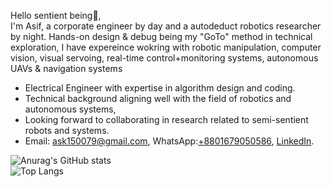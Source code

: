 Hello sentient being👋, <br>
I'm Asif, a corporate engineer by day and a autodeduct robotics researcher by night. Hands-on design & debug being my "GoTo" method in technical exploration, I have expereince wokring with robotic manipulation, computer vision, visual servoing, real-time control+monitoring systems, autonomous UAVs & navigation systems <br>
- Electrical Engineer with expertise in algorithm design and coding.
- Technical background aligning well with the field of robotics and autonomous systems,
- Looking forward to collaborating in research related to semi-sentient robots and systems.
- Email: ask150079@gmail.com, WhatsApp:[+8801679050586](), [LinkedIn](https://www.linkedin.com/in/md-asifuzzaman-khan-6117a2147/).


![Anurag's GitHub stats](https://github-readme-stats.vercel.app/api?username=AsifKhan991&show_icons=true&theme=dark&hide=contribs) <br>
![Top Langs](https://github-readme-stats.vercel.app/api/top-langs/?username=AsifKhan991&show_icons=true&theme=dark&layout=donut)
<!---
AsifKhan991/AsifKhan991 is a ✨ special ✨ repository because its `README.md` (this file) appears on your GitHub profile.
You can click the Preview link to take a look at your changes.
--->
